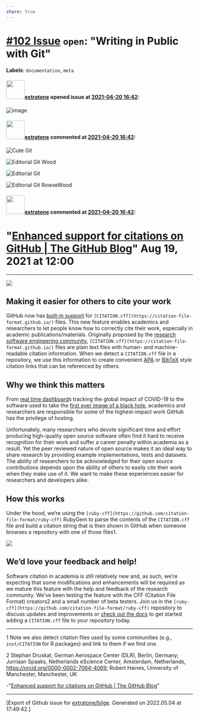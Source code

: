 ```yaml
---
share: true
---
```

# [\#102 Issue](https://github.com/extratone/bilge/issues/102) `open`: "Writing in Public with Git"
**Labels**: `documentation`, `meta`


#### <img src="https://avatars.githubusercontent.com/u/43663476?u=5047287ff0b8c3ce7f7e5858d204c9b3e57d8e44&v=4" width="50">[extratone](https://github.com/extratone) opened issue at [2021-04-20 16:42](https://github.com/extratone/bilge/issues/102):

![image](https://user-images.githubusercontent.com/43663476/115433556-54529d00-a1cd-11eb-8e10-3540f7f4da20.png)


#### <img src="https://avatars.githubusercontent.com/u/43663476?u=5047287ff0b8c3ce7f7e5858d204c9b3e57d8e44&v=4" width="50">[extratone](https://github.com/extratone) commented at [2021-04-20 16:42](https://github.com/extratone/bilge/issues/102#issuecomment-835192421):

![Cute Git](https://user-images.githubusercontent.com/43663476/117531764-d6064100-afa9-11eb-9e09-783e189abe8e.gif)

![Editorial Git Wood](https://user-images.githubusercontent.com/43663476/117531776-e61e2080-afa9-11eb-8ffe-a3043f663f1e.png)

![Editorial Git](https://user-images.githubusercontent.com/43663476/117531777-e61e2080-afa9-11eb-9e46-4c117bac5c88.png)

![Editorial Git RowseWood](https://user-images.githubusercontent.com/43663476/117531778-e61e2080-afa9-11eb-9679-7a50cfd4d524.png)

#### <img src="https://avatars.githubusercontent.com/u/43663476?u=5047287ff0b8c3ce7f7e5858d204c9b3e57d8e44&v=4" width="50">[extratone](https://github.com/extratone) commented at [2021-04-20 16:42](https://github.com/extratone/bilge/issues/102#issuecomment-904327653):

# "[Enhanced support for citations on GitHub | The GitHub Blog](https://github.blog/2021-08-19-enhanced-support-citations-github/)" Aug 19, 2021 at 12:00
***
![](https://github.blog/wp-content/uploads/2021/08/github-citation-screenshot.png?fit=1200%2C630)

## Making it easier for others to cite your work

GitHub now has [built-in support](https://docs.github.com/en/github/creating-cloning-and-archiving-repositories/creating-a-repository-on-github/about-citation-files) for `[CITATION.cff](https://citation-file-format.github.io/)` files. This new feature enables academics and researchers to let people know how to correctly cite their work, especially in academic publications/materials. Originally proposed by the [research software engineering community](https://www.software.ac.uk/blog/2017-12-12-standard-format-citation-files), `[CITATION.cff](https://citation-file-format.github.io/)` files are plain text files with human- and machine-readable citation information. When we detect a `CITATION.cff` file in a repository, we use this information to create convenient [APA](https://apastyle.apa.org) or [BibTeX](https://en.wikipedia.org/wiki/BibTeX) style citation links that can be referenced by others.

## Why we think this matters

From [real time dashboard](https://covid19dashboards.com/)s tracking the global impact of COVID-19 to the software used to take the [first ever image of a black hole](https://github.com/eventhorizontelescope), academics and researchers are responsible for some of the highest-impact work GitHub has the privilege of hosting.

Unfortunately, many researchers who devote significant time and effort producing high-quality open source software often find it hard to receive recognition for their work and suffer a career penalty within academia as a result. Yet the peer reviewed nature of open source makes it an ideal way to share research by providing example implementations, tests and datasets. The ability of researchers to be acknowledged for their open source contributions depends upon the ability of others to easily _cite_ their work when they make use of it. We want to make these experiences easier for researchers and developers alike.

## How this works

Under the hood, we’re using the `[ruby-cff](https://github.com/citation-file-format/ruby-cff)` RubyGem to parse the contents of the `CITATION.cff` file and build a citation string that is then shown in GitHub when someone browses a repository with one of those files1.

![](https://github.blog/wp-content/uploads/2021/08/GitHub-citation-demo.gif)

## We’d love your feedback and help!

Software citation in academia is still relatively new and, as such, we’re expecting that some modifications and enhancements will be required as we mature this feature with the help and feedback of the research community. We’ve been testing the feature with the CFF (Citation File Format) creators2 and a small number of beta testers. Join us in the `[ruby-cff](https://github.com/citation-file-format/ruby-cff)` repository to discuss updates and improvements or [check out the docs](https://docs.github.com/en/github/creating-cloning-and-archiving-repositories/creating-a-repository-on-github/about-citation-files#about-citation-files) to get started adding a `CITATION.cff` file to your repository today.

* * *

1 Note we also detect citation files used by some communities (e.g., `inst/CITATION` for R packages) and link to them if we find one.

2 Stephan Druskat, German Aerospace Center (DLR), Berlin, Germany; Jurriaan Spaaks, Netherlands eScience Center, Amsterdam, Netherlands, <https://orcid.org/0000-0002-7064-4069>; Robert Haines, University of Manchester, Manchester, UK

-"[Enhanced support for citations on GitHub | The GitHub Blog](https://github.blog/2021-08-19-enhanced-support-citations-github/)"


-------------------------------------------------------------------------------



[Export of Github issue for [extratone/bilge](https://github.com/extratone/bilge). Generated on 2022.05.04 at 17:49:42.]
